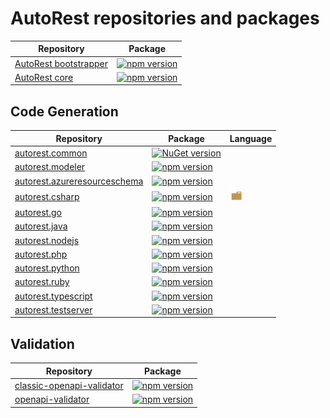 # AutoRest repositories and packages

| Repository | Package |
| ---------- | ------- |
| [AutoRest bootstrapper](https://github.com/Azure/autorest/tree/master/src/autorest) | [![npm version](https://badge.fury.io/js/autorest.svg)](https://badge.fury.io/js/autorest) |
| [AutoRest core](https://github.com/Azure/autorest/tree/master/src/autorest-core) | [![npm version](https://badge.fury.io/js/%40microsoft.azure%2Fautorest-core.svg)](https://badge.fury.io/js/%40microsoft.azure%2Fautorest-core) |

## Code Generation

| Repository | Package | Language |
| ---------- | ------- | -------- |
| [autorest.common](https://github.com/Azure/autorest.common) | [![NuGet version](https://badge.fury.io/nu/autorest.common.svg)](https://badge.fury.io/nu/autorest.common) |
| [autorest.modeler](https://github.com/Azure/autorest.modeler) | [![npm version](https://badge.fury.io/js/%40microsoft.azure%2Fautorest.modeler.svg)](https://badge.fury.io/js/%40microsoft.azure%2Fautorest.modeler) |
| [autorest.azureresourceschema](https://github.com/Azure/autorest.azureresourceschema) | [![npm version](https://badge.fury.io/js/%40microsoft.azure%2Fautorest.azureresourceschema.svg)](https://badge.fury.io/js/%40microsoft.azure%2Fautorest.azureresourceschema) |
| [autorest.csharp](https://github.com/Azure/autorest.csharp) | [![npm version](https://badge.fury.io/js/%40microsoft.azure%2Fautorest.csharp.svg)](https://badge.fury.io/js/%40microsoft.azure%2Fautorest.csharp) | <img width="20px" src="https://raw.githubusercontent.com/vscode-icons/vscode-icons/master/icons/default_folder.svg?sanitize=true"> |
| [autorest.go](https://github.com/Azure/autorest.go) | [![npm version](https://badge.fury.io/js/%40microsoft.azure%2Fautorest.go.svg)](https://badge.fury.io/js/%40microsoft.azure%2Fautorest.go) |
| [autorest.java](https://github.com/Azure/autorest.java) | [![npm version](https://badge.fury.io/js/%40microsoft.azure%2Fautorest.java.svg)](https://badge.fury.io/js/%40microsoft.azure%2Fautorest.java) |
| [autorest.nodejs](https://github.com/Azure/autorest.nodejs) | [![npm version](https://badge.fury.io/js/%40microsoft.azure%2Fautorest.nodejs.svg)](https://badge.fury.io/js/%40microsoft.azure%2Fautorest.nodejs) |
| [autorest.php](https://github.com/Azure/autorest.php) | [![npm version](https://badge.fury.io/js/%40microsoft.azure%2Fautorest.php.svg)](https://badge.fury.io/js/%40microsoft.azure%2Fautorest.php) |
| [autorest.python](https://github.com/Azure/autorest.python) | [![npm version](https://badge.fury.io/js/%40microsoft.azure%2Fautorest.python.svg)](https://badge.fury.io/js/%40microsoft.azure%2Fautorest.python) |
| [autorest.ruby](https://github.com/Azure/autorest.ruby) | [![npm version](https://badge.fury.io/js/%40microsoft.azure%2Fautorest.ruby.svg)](https://badge.fury.io/js/%40microsoft.azure%2Fautorest.ruby) |
| [autorest.typescript](https://github.com/Azure/autorest.typescript) | [![npm version](https://badge.fury.io/js/%40microsoft.azure%2Fautorest.typescript.svg)](https://badge.fury.io/js/%40microsoft.azure%2Fautorest.typescript) |
| [autorest.testserver](https://github.com/Azure/autorest.testserver) | [![npm version](https://badge.fury.io/js/%40microsoft.azure%2Fautorest.testserver.svg)](https://badge.fury.io/js/%40microsoft.azure%2Fautorest.testserver) |

## Validation

| Repository | Package |
| ---------- | ------- |
| [classic-openapi-validator](https://github.com/Azure/azure-openapi-validator/tree/master/src/dotnet) | [![npm version](https://badge.fury.io/js/%40microsoft.azure%2Fclassic-openapi-validator.svg)](https://badge.fury.io/js/%40microsoft.azure%2Fclassic-openapi-validator) |
| [openapi-validator](https://github.com/Azure/azure-openapi-validator/tree/master/src/typescript) | [![npm version](https://badge.fury.io/js/%40microsoft.azure%2Fopenapi-validator.svg)](https://badge.fury.io/js/%40microsoft.azure%2Fopenapi-validator) |
